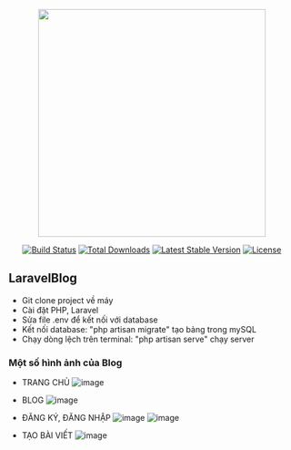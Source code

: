 <p align="center"><a href="https://laravel.com" target="_blank"><img src="https://raw.githubusercontent.com/laravel/art/master/logo-lockup/5%20SVG/2%20CMYK/1%20Full%20Color/laravel-logolockup-cmyk-red.svg" width="400"></a></p>

<p align="center">
<a href="https://travis-ci.org/laravel/framework"><img src="https://travis-ci.org/laravel/framework.svg" alt="Build Status"></a>
<a href="https://packagist.org/packages/laravel/framework"><img src="https://img.shields.io/packagist/dt/laravel/framework" alt="Total Downloads"></a>
<a href="https://packagist.org/packages/laravel/framework"><img src="https://img.shields.io/packagist/v/laravel/framework" alt="Latest Stable Version"></a>
<a href="https://packagist.org/packages/laravel/framework"><img src="https://img.shields.io/packagist/l/laravel/framework" alt="License"></a>
</p>

## LaravelBlog

- Git clone project về máy 
- Cài đặt PHP, Laravel
- Sửa file .env để kết nối với database
- Kết nối database: "php artisan migrate" tạo bảng trong mySQL
- Chạy dòng lệch trên terminal: "php artisan serve" chạy server 

### Một số hình ảnh của Blog
- TRANG CHỦ
![image](https://user-images.githubusercontent.com/44396155/126106994-7b092da6-7378-413f-86ad-1d278334a78e.png)
- BLOG 
![image](https://user-images.githubusercontent.com/44396155/126107099-2184e6cc-8a89-428c-87ab-6346441f8ea8.png)

- ĐĂNG KÝ, ĐĂNG NHẬP
![image](https://user-images.githubusercontent.com/44396155/126107150-6e3afd5c-b2d5-4d89-8878-b83ab621963a.png)
![image](https://user-images.githubusercontent.com/44396155/126107170-73bc46a5-a3c0-4aca-86ce-6ae0a736c439.png)
- TẠO BÀI VIẾT
![image](https://user-images.githubusercontent.com/44396155/126107205-b83fe457-06f6-43be-ad56-bb818ba3551e.png)

